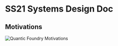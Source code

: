 # SS21 Systems Design Doc
## Motivations
![Quantic Foundry Motivations](https://i0.wp.com/quanticfoundry.com/wp-content/uploads/2015/12/Model-Overview.png?ssl=1)

